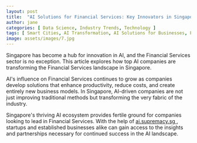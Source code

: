```yaml
---
layout: post
title:  "AI Solutions for Financial Services: Key Innovators in Singapore"
author: jane
categories: [ Data Science, Industry Trends, Technology ]
tags: [ Smart Cities, AI Transformation, AI Solutions for Businesses, Future of AI ]
image: assets/images/7.jpg
---
```


Singapore has become a hub for innovation in AI, and the Financial Services sector is no exception. This article explores how top AI companies are transforming the Financial Services landscape in Singapore.

AI's influence on Financial Services continues to grow as companies develop solutions that enhance productivity, reduce costs, and create entirely new business models. In Singapore, AI-driven companies are not just improving traditional methods but transforming the very fabric of the industry.

Singapore's thriving AI ecosystem provides fertile ground for companies looking to lead in Financial Services. With the help of <a href="https://ai.supremacy.sg" target="_blank"> ai.supremacy.sg </a>, startups and established businesses alike can gain access to the insights and partnerships necessary for continued success in the AI landscape.
